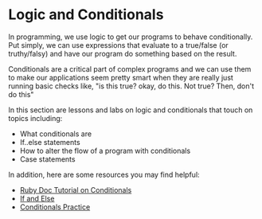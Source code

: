# Logic and Conditionals

In programming, we use logic to
get our programs to behave conditionally. Put
simply, we can use expressions that evaluate
to a true/false (or truthy/falsy) and have our
program do something based on the result. 

Conditionals are a critical part of complex
programs and we can use them to make our applications
seem pretty smart when they are really just running
basic checks like, "is this true? okay, do this. Not true? 
Then, don't do this"

In this section are lessons and labs on logic and
conditionals that touch on topics including:

* What conditionals are
* If..else statements
* How to alter the flow of a program with conditionals
* Case statements

In addition, here are some resources you may find helpful:

* [Ruby Doc Tutorial on Conditionals](https://ruby-doc.org/docs/ruby-doc-bundle/Tutorial/part_02/conditionals.html)
* [If and Else](http://ruby.bastardsbook.com/chapters/ifelse/)
* [Conditionals Practice](http://www.evc-cit.info/cit020/beginning-programming/chp_02/conditionals.html)
